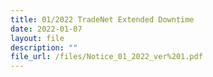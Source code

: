```yaml
---
title: 01/2022 TradeNet Extended Downtime
date: 2022-01-07
layout: file
description: ""
file_url: /files/Notice_01_2022_ver%201.pdf
---
```

